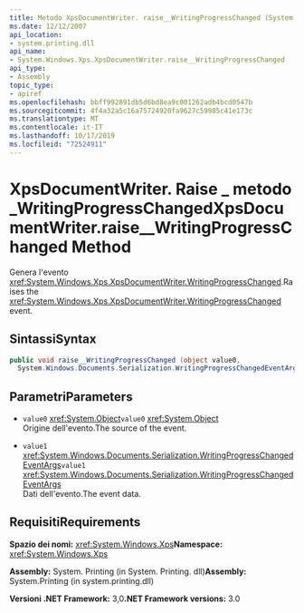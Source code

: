```yaml
---
title: Metodo XpsDocumentWriter. raise__WritingProgressChanged (System. Windows. Xps)
ms.date: 12/12/2007
api_location:
- system.printing.dll
api_name:
- System.Windows.Xps.XpsDocumentWriter.raise__WritingProgressChanged
api_type:
- Assembly
topic_type:
- apiref
ms.openlocfilehash: bbff992891db5d6bd8ea9c001262adb4bcd0547b
ms.sourcegitcommit: 4f4a32a5c16a75724920fa9627c59985c41e173c
ms.translationtype: MT
ms.contentlocale: it-IT
ms.lasthandoff: 10/17/2019
ms.locfileid: "72524911"
---
```

# <a name="xpsdocumentwriterraise__writingprogresschanged-method"></a><span data-ttu-id="9e960-102">XpsDocumentWriter. Raise \_ metodo \_WritingProgressChanged</span><span class="sxs-lookup"><span data-stu-id="9e960-102">XpsDocumentWriter.raise\_\_WritingProgressChanged Method</span></span>

<span data-ttu-id="9e960-103">Genera l'evento <xref:System.Windows.Xps.XpsDocumentWriter.WritingProgressChanged>.</span><span class="sxs-lookup"><span data-stu-id="9e960-103">Raises the <xref:System.Windows.Xps.XpsDocumentWriter.WritingProgressChanged> event.</span></span>

## <a name="syntax"></a><span data-ttu-id="9e960-104">Sintassi</span><span class="sxs-lookup"><span data-stu-id="9e960-104">Syntax</span></span>

```csharp
public void raise__WritingProgressChanged (object value0, 
  System.Windows.Documents.Serialization.WritingProgressChangedEventArgs value1);
```

## <a name="parameters"></a><span data-ttu-id="9e960-105">Parametri</span><span class="sxs-lookup"><span data-stu-id="9e960-105">Parameters</span></span>

- <span data-ttu-id="9e960-106">`value0` <xref:System.Object></span><span class="sxs-lookup"><span data-stu-id="9e960-106">`value0` <xref:System.Object></span></span>  
  <span data-ttu-id="9e960-107">Origine dell'evento.</span><span class="sxs-lookup"><span data-stu-id="9e960-107">The source of the event.</span></span>

- <span data-ttu-id="9e960-108">`value1`  <xref:System.Windows.Documents.Serialization.WritingProgressChangedEventArgs></span><span class="sxs-lookup"><span data-stu-id="9e960-108">`value1`  <xref:System.Windows.Documents.Serialization.WritingProgressChangedEventArgs></span></span>  
  <span data-ttu-id="9e960-109">Dati dell'evento.</span><span class="sxs-lookup"><span data-stu-id="9e960-109">The event data.</span></span>
  
## <a name="requirements"></a><span data-ttu-id="9e960-110">Requisiti</span><span class="sxs-lookup"><span data-stu-id="9e960-110">Requirements</span></span>

<span data-ttu-id="9e960-111">**Spazio dei nomi:** <xref:System.Windows.Xps></span><span class="sxs-lookup"><span data-stu-id="9e960-111">**Namespace:** <xref:System.Windows.Xps></span></span>

<span data-ttu-id="9e960-112">**Assembly:** System. Printing (in System. Printing. dll)</span><span class="sxs-lookup"><span data-stu-id="9e960-112">**Assembly:** System.Printing (in system.printing.dll)</span></span>

<span data-ttu-id="9e960-113">**Versioni .NET Framework:** 3,0</span><span class="sxs-lookup"><span data-stu-id="9e960-113">**.NET Framework versions:** 3.0</span></span>
